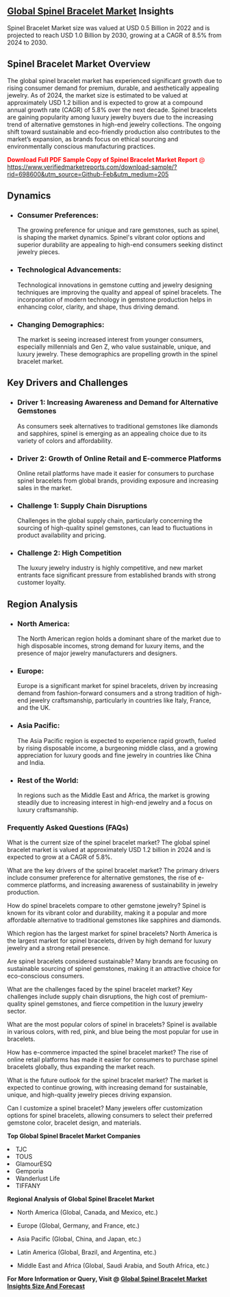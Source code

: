 <h2><a href="https://www.verifiedmarketreports.com/download-sample/?rid=698600&amp;utm_source=Github&amp;utm_medium=205" target="_blank">Global Spinel Bracelet Market</a> Insights</h2><p>Spinel Bracelet Market size was valued at USD 0.5 Billion in 2022 and is projected to reach USD 1.0 Billion by 2030, growing at a CAGR of 8.5% from 2024 to 2030.</p><p><h2>Spinel Bracelet Market Overview</h2> <p>The global spinel bracelet market has experienced significant growth due to rising consumer demand for premium, durable, and aesthetically appealing jewelry. As of 2024, the market size is estimated to be valued at approximately USD 1.2 billion and is expected to grow at a compound annual growth rate (CAGR) of 5.8% over the next decade. Spinel bracelets are gaining popularity among luxury jewelry buyers due to the increasing trend of alternative gemstones in high-end jewelry collections. The ongoing shift toward sustainable and eco-friendly production also contributes to the market’s expansion, as brands focus on ethical sourcing and environmentally conscious manufacturing practices.</p> <p><p><span class=""><span style="color: #ff0000;"><strong>Download Full PDF Sample Copy of Spinel Bracelet Market Report</strong> @ </span><a href="https://www.verifiedmarketreports.com/download-sample/?rid=698600&amp;utm_source=Github-Feb&amp;utm_medium=205" target="_blank">https://www.verifiedmarketreports.com/download-sample/?rid=698600&amp;utm_source=Github-Feb&amp;utm_medium=205</a></span></p></p> <h2>Dynamics</h2> <ul> <li><h3>Consumer Preferences: </h3>The growing preference for unique and rare gemstones, such as spinel, is shaping the market dynamics. Spinel's vibrant color options and superior durability are appealing to high-end consumers seeking distinct jewelry pieces.</li> <li><h3>Technological Advancements: </h3>Technological innovations in gemstone cutting and jewelry designing techniques are improving the quality and appeal of spinel bracelets. The incorporation of modern technology in gemstone production helps in enhancing color, clarity, and shape, thus driving demand.</li> <li><h3>Changing Demographics: </h3>The market is seeing increased interest from younger consumers, especially millennials and Gen Z, who value sustainable, unique, and luxury jewelry. These demographics are propelling growth in the spinel bracelet market.</li> </ul> <h2>Key Drivers and Challenges</h2> <ul> <li><h3>Driver 1: Increasing Awareness and Demand for Alternative Gemstones</h3>As consumers seek alternatives to traditional gemstones like diamonds and sapphires, spinel is emerging as an appealing choice due to its variety of colors and affordability.</li> <li><h3>Driver 2: Growth of Online Retail and E-commerce Platforms</h3>Online retail platforms have made it easier for consumers to purchase spinel bracelets from global brands, providing exposure and increasing sales in the market.</li> <li><h3>Challenge 1: Supply Chain Disruptions</h3>Challenges in the global supply chain, particularly concerning the sourcing of high-quality spinel gemstones, can lead to fluctuations in product availability and pricing.</li> <li><h3>Challenge 2: High Competition</h3>The luxury jewelry industry is highly competitive, and new market entrants face significant pressure from established brands with strong customer loyalty.</li> </ul> <h2>Region Analysis</h2> <ul> <li><h3>North America: </h3>The North American region holds a dominant share of the market due to high disposable incomes, strong demand for luxury items, and the presence of major jewelry manufacturers and designers.</li> <li><h3>Europe: </h3>Europe is a significant market for spinel bracelets, driven by increasing demand from fashion-forward consumers and a strong tradition of high-end jewelry craftsmanship, particularly in countries like Italy, France, and the UK.</li> <li><h3>Asia Pacific: </h3>The Asia Pacific region is expected to experience rapid growth, fueled by rising disposable income, a burgeoning middle class, and a growing appreciation for luxury goods and fine jewelry in countries like China and India.</li> <li><h3>Rest of the World: </h3>In regions such as the Middle East and Africa, the market is growing steadily due to increasing interest in high-end jewelry and a focus on luxury craftsmanship.</li> </ul> <h3>Frequently Asked Questions (FAQs)</h3> <p>What is the current size of the spinel bracelet market? The global spinel bracelet market is valued at approximately USD 1.2 billion in 2024 and is expected to grow at a CAGR of 5.8%.</p> <p>What are the key drivers of the spinel bracelet market? The primary drivers include consumer preference for alternative gemstones, the rise of e-commerce platforms, and increasing awareness of sustainability in jewelry production.</p> <p>How do spinel bracelets compare to other gemstone jewelry? Spinel is known for its vibrant color and durability, making it a popular and more affordable alternative to traditional gemstones like sapphires and diamonds.</p> <p>Which region has the largest market for spinel bracelets? North America is the largest market for spinel bracelets, driven by high demand for luxury jewelry and a strong retail presence.</p> <p>Are spinel bracelets considered sustainable? Many brands are focusing on sustainable sourcing of spinel gemstones, making it an attractive choice for eco-conscious consumers.</p> <p>What are the challenges faced by the spinel bracelet market? Key challenges include supply chain disruptions, the high cost of premium-quality spinel gemstones, and fierce competition in the luxury jewelry sector.</p> <p>What are the most popular colors of spinel in bracelets? Spinel is available in various colors, with red, pink, and blue being the most popular for use in bracelets.</p> <p>How has e-commerce impacted the spinel bracelet market? The rise of online retail platforms has made it easier for consumers to purchase spinel bracelets globally, thus expanding the market reach.</p> <p>What is the future outlook for the spinel bracelet market? The market is expected to continue growing, with increasing demand for sustainable, unique, and high-quality jewelry pieces driving expansion.</p> <p>Can I customize a spinel bracelet? Many jewelers offer customization options for spinel bracelets, allowing consumers to select their preferred gemstone color, bracelet design, and materials.</p> </p><p><strong>Top Global Spinel Bracelet Market Companies</strong></p><div data-test-id=""><p><li>TJC</li><li> TOUS</li><li> GlamourESQ</li><li> Gemporia</li><li> Wanderlust Life</li><li> TIFFANY</li></p><div><strong>Regional Analysis of&nbsp;Global Spinel Bracelet Market</strong></div><ul><li dir="ltr"><p dir="ltr">North America&nbsp;(Global, Canada, and Mexico, etc.)</p></li><li dir="ltr"><p dir="ltr">Europe (Global, Germany, and France, etc.)</p></li><li dir="ltr"><p dir="ltr">Asia Pacific&nbsp;(Global, China, and Japan, etc.)</p></li><li dir="ltr"><p dir="ltr">Latin America&nbsp;(Global, Brazil, and Argentina, etc.)</p></li><li dir="ltr">Middle East and Africa&nbsp;(Global, Saudi Arabia, and South Africa, etc.)</li></ul><p><strong>For More Information or Query, Visit @&nbsp;</strong><strong><a href="https://www.verifiedmarketreports.com/product/spinel-bracelet-market/?utm_source=Github&amp;utm_medium=205" target="_blank">Global Spinel Bracelet Market Insights Size And Forecast</a></strong></p></div>
